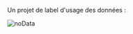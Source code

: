 Un projet de label d'usage des données :

![noData](https://user-images.githubusercontent.com/45228828/110922086-914e8880-831f-11eb-8524-89ae2f2159f3.png)


